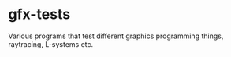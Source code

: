 gfx-tests
=========

Various programs that test different graphics programming things, raytracing, L-systems etc.
